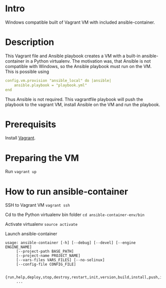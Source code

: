 # Intro

Windows compatible built of Vagrant VM with included ansible-container.

# Description

This Vagrant file and Ansible playbook creates a VM with a built-in ansible-container in a Python virtualenv. The motivation was, that Ansible is not compatible with Windows, so the Ansible playbook must run on the VM. This is possible using 

```yaml
config.vm.provision "ansible_local" do |ansible|
    ansible.playbook = "playbook.yml"
end
```

Thus Ansible is not required. This vagrantfile playbook will push the playbook to the vagrant VM, install Ansible on the VM and run the playbook.

# Prerequisits

Install [Vagrant](https://www.vagrantup.com/).

# Preparing the VM

Run ```vagrant up```

# How to run ansible-container

SSH to Vagrant VM
```vagrant ssh```

Cd to the Python virtualenv bin folder
```cd ansible-container-env/bin```

Activate virtualenv
```source activate```

Launch ansible-container
```
usage: ansible-container [-h] [--debug] [--devel] [--engine ENGINE_NAME]
     [--project-path BASE_PATH]
     [--project-name PROJECT_NAME]
     [--vars-files VARS_FILES] [--no-selinux]
     [--config-file CONFIG_FILE]

     {run,help,deploy,stop,destroy,restart,init,version,build,install,push,import}
     ...
```